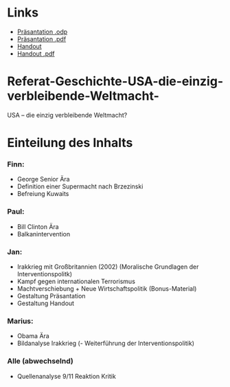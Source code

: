 # Links

 - [Präsantation .odp](https://github.com/Lacrimus/Referat-Geschichte-USA-die-einzig-verbleibende-Weltmacht-/blob/main/USA-die-einzig-verbleibende-Weltmacht.odp?raw=true)
- [Präsantation .pdf](https://github.com/Lacrimus/Referat-Geschichte-USA-die-einzig-verbleibende-Weltmacht-/blob/main/USA-die-einzig-verbleibende-Weltmacht.pdf?raw=true)
- [Handout](https://github.com/Lacrimus/Referat-Geschichte-USA-die-einzig-verbleibende-Weltmacht-/blob/main/Handout-USA-Weltmacht.odp?raw=true)
- [Handout .pdf](https://github.com/Lacrimus/Referat-Geschichte-USA-die-einzig-verbleibende-Weltmacht-/blob/main/Handout-USA-Weltmacht.pdf?raw=true)

# Referat-Geschichte-USA-die-einzig-verbleibende-Weltmacht-
USA – die einzig verbleibende Weltmacht?

# Einteilung des Inhalts
### Finn:
- George Senior Ära
- Definition einer Supermacht nach Brzezinski
- Befreiung Kuwaits

### Paul:
- Bill Clinton Ära
- Balkanintervention

### Jan:
- Irakkrieg mit Großbritannien (2002) (Moralische Grundlagen der Interventionspolitk)
- Kampf gegen internationalen Terrorismus
- Machtverschiebung + Neue Wirtschaftspolitik (Bonus-Material)
- Gestaltung Präsantation
- Gestaltung Handout

### Marius:
- Obama Ära
- Bildanalyse Irakkrieg
(- Weiterführung der Interventionspolitik)

### Alle (abwechselnd)
- Quellenanalyse 9/11 Reaktion Kritik
